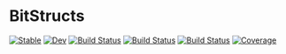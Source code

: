 # BitStructs

[![Stable](https://img.shields.io/badge/docs-stable-blue.svg)](https://rryi.github.io/BitStructs.jl/stable)
[![Dev](https://img.shields.io/badge/docs-dev-blue.svg)](https://rryi.github.io/BitStructs.jl/dev)
[![Build Status](https://travis-ci.com/rryi/BitStructs.jl.svg?branch=master)](https://travis-ci.com/rryi/BitStructs.jl)
[![Build Status](https://ci.appveyor.com/api/projects/status/github/rryi/BitStructs.jl?svg=true)](https://ci.appveyor.com/project/rryi/BitStructs-jl)
[![Build Status](https://api.cirrus-ci.com/github/rryi/BitStructs.jl.svg)](https://cirrus-ci.com/github/rryi/BitStructs.jl)
[![Coverage](https://codecov.io/gh/rryi/BitStructs.jl/branch/master/graph/badge.svg)](https://codecov.io/gh/rryi/BitStructs.jl)

